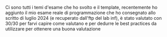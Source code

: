 Ci sono tutti i temi d'esame che ho svolto e il template, recentemente ho aggiunto il mio esame reale di programmazione che ho consegnato allo scritto di luglio 2024 (e recuperato dall'ftp del lab inf),
è stato valutato con 30/30 per farvi capire come valutano e per dedurre le best practices da utilizzare per ottenere una buona valutazione
